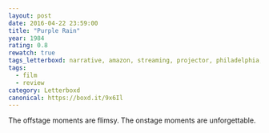 ```yaml
---
layout: post 
date: 2016-04-22 23:59:00
title: "Purple Rain"
year: 1984
rating: 0.8
rewatch: true
tags_letterboxd: narrative, amazon, streaming, projector, philadelphia, leah, musical
tags:
  - film
  - review
category: Letterboxd
canonical: https://boxd.it/9x6Il
---
```


The offstage moments are flimsy. The onstage moments are unforgettable.